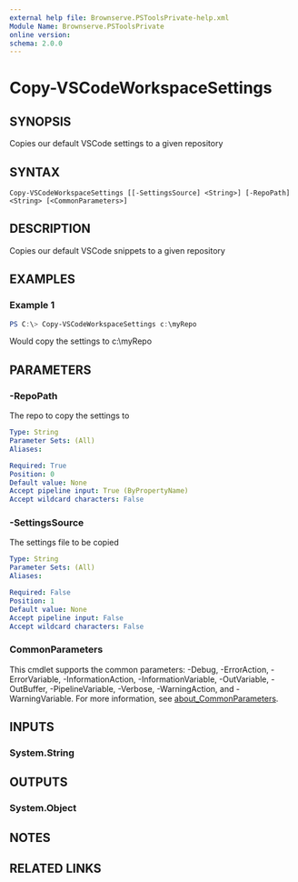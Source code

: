 ```yaml
---
external help file: Brownserve.PSToolsPrivate-help.xml
Module Name: Brownserve.PSToolsPrivate
online version:
schema: 2.0.0
---
```


# Copy-VSCodeWorkspaceSettings

## SYNOPSIS
Copies our default VSCode settings to a given repository

## SYNTAX

```
Copy-VSCodeWorkspaceSettings [[-SettingsSource] <String>] [-RepoPath] <String> [<CommonParameters>]
```

## DESCRIPTION
Copies our default VSCode snippets to a given repository

## EXAMPLES

### Example 1
```powershell
PS C:\> Copy-VSCodeWorkspaceSettings c:\myRepo
```

Would copy the settings to c:\myRepo

## PARAMETERS

### -RepoPath
The repo to copy the settings to

```yaml
Type: String
Parameter Sets: (All)
Aliases:

Required: True
Position: 0
Default value: None
Accept pipeline input: True (ByPropertyName)
Accept wildcard characters: False
```

### -SettingsSource
The settings file to be copied

```yaml
Type: String
Parameter Sets: (All)
Aliases:

Required: False
Position: 1
Default value: None
Accept pipeline input: False
Accept wildcard characters: False
```

### CommonParameters
This cmdlet supports the common parameters: -Debug, -ErrorAction, -ErrorVariable, -InformationAction, -InformationVariable, -OutVariable, -OutBuffer, -PipelineVariable, -Verbose, -WarningAction, and -WarningVariable. For more information, see [about_CommonParameters](http://go.microsoft.com/fwlink/?LinkID=113216).

## INPUTS

### System.String
## OUTPUTS

### System.Object
## NOTES

## RELATED LINKS

